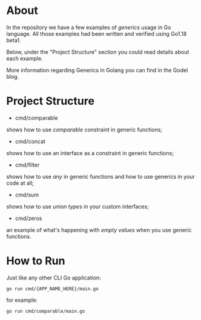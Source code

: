 # About 

In the repository we have a few examples of *generics* usage in Go language. 
All those examples had been written and verified using Go1.18 beta1.

Below, under the "Project Structure" section you could read details about each example. 

More information regarding Generics in Golang you can find in the Godel blog. 

# Project Structure

- cmd/comparable 

shows how to use *comparable* constraint in generic functions;

- cmd/concat

shows how to use an interface as a constraint in generic functions;

- cmd/filter

shows how to use *any* in generic functions and how to use generics in your code at all;

- cmd/sum

shows how to use *union types* in your custom interfaces;

- cmd/zeros

an example of what's happening with *empty values* when you use generic functions.

# How to Run

Just like any other CLI Go application: 

```shell
go run cmd/{APP_NAME_HERE}/main.go
```
for example: 
```shell
go run cmd/comparable/main.go
```
